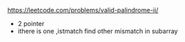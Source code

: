 https://leetcode.com/problems/valid-palindrome-ii/

- 2 pointer
- ithere is one ,istmatch find other mismatch in subarray